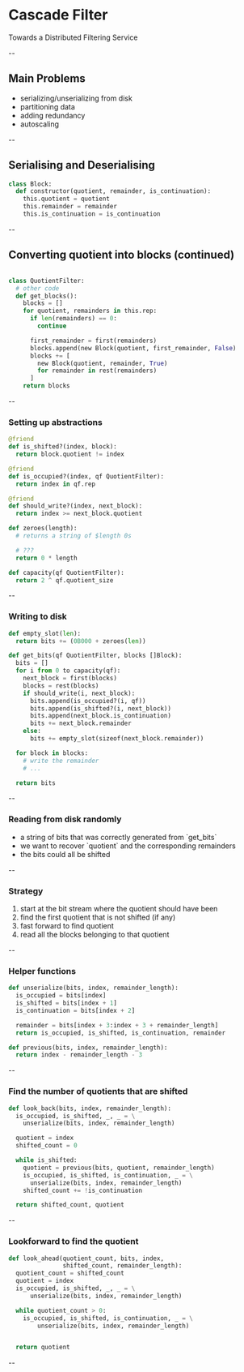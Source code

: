# Cascade Filter

Towards a Distributed Filtering Service

--

## Main Problems

<ul>
  <li class="fragment">serializing/unserializing from disk</li>
  <li class="fragment">partitioning data</li>
  <li class="fragment">adding redundancy</li>
  <li class="fragment">autoscaling</li>
</ul>

--

## Serialising and Deserialising

```python
class Block:
  def constructor(quotient, remainder, is_continuation):
    this.quotient = quotient
    this.remainder = remainder
    this.is_continuation = is_continuation
```

--

## Converting quotient into blocks (continued)

```python

class QuotientFilter:
  # other code
  def get_blocks():
    blocks = []
    for quotient, remainders in this.rep:
      if len(remainders) == 0:
        continue

      first_remainder = first(remainders)
      blocks.append(new Block(quotient, first_remainder, False)
      blocks += [
        new Block(quotient, remainder, True)
        for remainder in rest(remainders)
      ]
    return blocks
```

--

### Setting up abstractions

```python
@friend
def is_shifted?(index, block):
  return block.quotient != index

@friend
def is_occupied?(index, qf QuotientFilter):
  return index in qf.rep

@friend
def should_write?(index, next_block):
  return index >= next_block.quotient

def zeroes(length):
  # returns a string of $length 0s

  # ???
  return 0 * length

def capacity(qf QuotientFilter):
  return 2 ^ qf.quotient_size
```

--

### Writing to disk

```python
def empty_slot(len):
  return bits += (0B000 + zeroes(len))

def get_bits(qf QuotientFilter, blocks []Block):
  bits = []
  for i from 0 to capacity(qf):
    next_block = first(blocks)
    blocks = rest(blocks)
    if should_write(i, next_block):
      bits.append(is_occupied?(i, qf))
      bits.append(is_shifted?(i, next_block))
      bits.append(next_block.is_continuation)
      bits += next_block.remainder
    else:
      bits += empty_slot(sizeof(next_block.remainder))

  for block in blocks:
    # write the remainder
    # ...

  return bits
```

--

### Reading from disk randomly

<ul>
  <li class="fragment">
    a string of bits that was correctly generated
    from `get_bits`
  </li>
  <li class="fragment">
    we want to recover `quotient` and the corresponding remainders
  </li>
  <li class="fragment">
    the bits could all be shifted
  </li>
</ul>

--

### Strategy

<ol>
  <li class="fragment">
    start at the bit stream where the quotient should have been
  </li>
  <li class="fragment">
    find the first quotient that is not shifted (if any)
  </li>
  <li class="fragment">
    fast forward to find quotient
  </li>
  <li class="fragment">
    read all the blocks belonging to that quotient
  </li>
</ol>

--

### Helper functions

```python
def unserialize(bits, index, remainder_length):
  is_occupied = bits[index]
  is_shifted = bits[index + 1]
  is_continuation = bits[index + 2]

  remainder = bits[index + 3:index + 3 + remainder_length]
  return is_occupied, is_shifted, is_continuation, remainder

def previous(bits, index, remainder_length):
  return index - remainder_length - 3
```

--

### Find the number of quotients that are shifted

```python
def look_back(bits, index, remainder_length):
  is_occupied, is_shifted, _, _ = \
    unserialize(bits, index, remainder_length)

  quotient = index
  shifted_count = 0

  while is_shifted:
    quotient = previous(bits, quotient, remainder_length)
    is_occupied, is_shifted, is_continuation, _ = \
      unserialize(bits, index, remainder_length)
    shifted_count += !is_continuation

  return shifted_count, quotient
```

--

### Lookforward to find the quotient

```python
def look_ahead(quotient_count, bits, index,
               shifted_count, remainder_length):
  quotient_count = shifted_count
  quotient = index
  is_occupied, is_shifted, _, _ = \
      unserialize(bits, index, remainder_length)

  while quotient_count > 0:
    is_occupied, is_shifted, is_continuation, _ = \
        unserialize(bits, index, remainder_length)


  return quotient
```

--